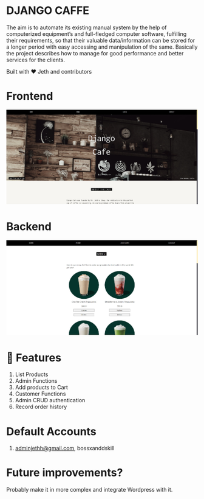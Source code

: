 # DJANGO CAFFE

The aim is to automate its existing manual system by the help of computerized equipment’s and full-fledged computer software, fulfilling their requirements, so that their valuable data/information can be stored for a longer period with easy accessing and manipulation of the same. Basically the project describes how to manage for good performance and better services for the clients.

Built with ❤︎ Jeth and contributors

# Frontend
![](https://github.com/itzjeth/DJANGO-CAFFE/blob/1c39133da23024f33c21bb0803530acc2a5f5348/preview/1.jpg)
# Backend
![](https://github.com/itzjeth/DJANGO-CAFFE/blob/1c39133da23024f33c21bb0803530acc2a5f5348/preview/6.jpg)


# 🚀 Features
1. List Products
2. Admin Functions
3. Add products to Cart
4. Customer Functions
5. Admin CRUD authentication
6. Record order history

# Default Accounts
1. adminjethh@gmail.com, bossxanddskill


# Future improvements?
Probably make it in more complex and integrate Wordpress with it.

